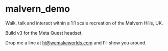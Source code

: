 # malvern_demo

Walk, talk and interact within a 1:1 scale recreation of the Malvern Hills, UK.

Build v3 for the Meta Quest headset.

Drop me a line at hi@wemakeworlds.com and I'll show you around.
